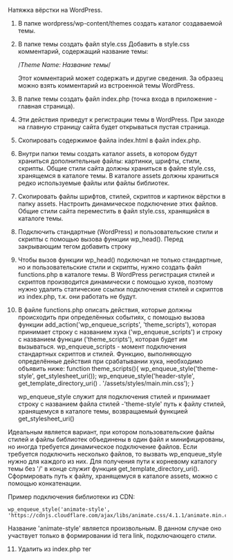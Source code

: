 Натяжка вёрстки на WordPress.

1. В папке wordpress/wp-content/themes создать каталог создаваемой темы.
2. В папке темы создать файл style.css
   Добавить в style.css комментарий, содержащий название темы:

   /*Theme Name: Название темы*/

   Этот комментарий может содержать и другие сведения.
   За образец можно взять комментарий из встроенной темы WordPress.
3. В папке темы создать файл index.php (точка входа в приложение - главная страница).
4. Эти действия приведут к регистрации темы в WordPress. При заходе на главную страницу сайта будет открываться пустая
   страница.
5. Скопировать содержимое файла index.html в файл index.php.
6. Внутри папки темы создать каталог assets, в котором будут храниться дополнительные файлы: картинки, шрифты, стили,
   скрипты.
   Общие стили сайта должны храниться в файле style.css, хранящемся в каталоге темы.
   В каталоге assets должны храниться редко используемые файлы или файлы библиотек.
7. Скопировать файлы шрифтов, стилей, скриптов и картинок вёрстки в папку assets.
   Настроить динамическое подключение этих файлов.
   Общие стили сайта переместить в файл style.css, хранящийся в каталоге темы.
8. Подключить стандартные (WordPress) и пользовательские стили и скрипты с помощью вызова функции wp_head().
   Перед закрывающим тегом </head> добавить строку
   <?php wp_head();?>
9. Чтобы вызов функции wp_head() подключал не только стандартные, но и пользовательские стили и скрипты,
   нужно создать файл functions.php в каталоге темы.
   В WordPress регистрация стилей и скриптов производится динамически с помощью хуков,
   поэтому нужно удалить статические ссылки подключения стилей и скриптов из index.php,
   т.к. они работать не будут.
10. В файле functions.php описать действия, которые должны происходить при определённых событиях,
    с помощью вызова функции add_action('wp_enqueue_scripts', 'theme_scripts'), которая принимает
    строку с названием хука ('wp_enqueue_scripts') и
    строку с названием функции ('theme_scripts'), которая будет им вызываться.
    wp_enqueue_scripts - момент подключения стандартных скриптов и стилей.
    Функцию, выполняющую определённые действия при срабатывании хука, необходимо объявить ниже:
    function theme_scripts(){
    wp_enqueue_style('theme-style', get_stylesheet_uri());
    wp_enqueue_style('header-style', get_template_directory_uri() . '/assets/styles/main.min.css');
    }

    wp_enqueue_style служит для подключения стилей и принимает
    строку с названием файла стилей -'theme-style'
    путь к файлу стилей, хранящемуся в каталоге темы, возвращаемый функцией get_stylesheet_uri()

Идеальным является вариант, при котором пользовательские файлы стилей и файлы библиотек объединены в один файл и
минифицированы,
но иногда требуется динамическое подключение файлов.
Если требуется подключить несколько файлов, то вызвать wp_enqueue_style нужно для каждого из них.
Для получения пути к корневому каталогу темы без '/' в конце служит функция get_template_directory_uri().
Сформировать путь к файлу, хранящемуся в каталоге assets, можно с помощью конкатенации.

Пример подключения библиотеки из CDN:

    wp_enqueue_style('animate-style', 'https://cdnjs.cloudflare.com/ajax/libs/animate.css/4.1.1/animate.min.css');

Название 'animate-style' является произвольным.
В данном случае оно участвует только в формировании id тега link, подключающего стили.

11. Удалить из index.php тег <script> перед закрывающим тегом </body>.
12. Вместо тега <script> перед закрывающим тегом </body> вставить вызов функции wp_footer().

   <?php wp_footer(); ?>

13. Хук wp_enqueue_scripts отслеживает подключение не только стилей, но и скриптов JS,
    поэтому в функцию theme_scripts, описанную выше, можно добавить строку,
    вызывающую подключение скриптов JS, или создать отдельные функцию и действие её вызывающее (add_action).
    JS скрипты подключаются вызовом функции wp_enqueue_script, которая принимает
    строку с названием файла ('theme-scripts'),
    строку, содержащую путь к JS-файлу,
    массив зависимостей данного скрипта (файлов, которые должны быть загружены до его запуска, например, сторонних
    библиотек),
    версию скрипта (string|boolean|null),
    $in_footer:boolean - место подключения скрипта: по умолчанию true (в footer) или false (в header).

    wp_enqueue_script('theme-scripts', get_template_directory_uri() . '/assets/js/main.min.js', [],null, true);

14. Если приходится подключать много различных файлов, то подключение стилей и скриптов JS следует выполнять в отдельных
    действиях (add_action) для улучшения наглядности.
15. bloginfo($show) - выводит информацию о сайте или блоге. Относится к тегам шаблона.
    Работает на основе get_bloginfo().
    Если не указать параметр $show - выведет название блога.

    bloginfo('template_url') возвращает url каталога текущей темы, но, согласно документации,
    лучше использовать get_template_directory().

Вызов bloginfo также позволяет получить в шаблоне url файла стилей, кодировку сайте, текущую локаль и др..

16. Произвести замену путей к файлам в index.php:
    ./img заменить на <?= bloginfo('template_url'); ?>/assets/img

16. Произвести замену путей к файлам в style.css:
    ../img заменить на /assets/img
    ../fonts заменить на /assets/fonts

------------------------------------------------------------------------------------------------------------------------

                    Правильная структура темы WordPress

------------------------------------------------------------------------------------------------------------------------

Для генерации правильной структуры темы WordPress следует использовать сайт
https://underscores.me/    
При использовании генератора важно правильно назвать создаваемую тему,
т.к. получаемые файлы будут использовать это название (404 и т.п.).
Сгенерированный шаблон можно сразу помещать в wordpress/wp-content/themes.

------------------------------------------------------------------------------------------------------------------------

17. В корневом каталоге темы создать файл header.php,
    в который поместить вёрстку от <!DOCTYPE html> до закрывающего тега </header>, вырезанную из index.php.
18. Для динамического подключения header.php на страницу сайта
    в верхнюю строку index.php вставить <?php get_header(); ?>

19. В корневом каталоге темы создать файл footer.php,
    в который поместить вёрстку всех повторяющихся в нижней части разных страниц элементов:
    не только <footer>, но и модальных окон и т.п., до закрывающего тега </html>.
20. Для динамического подключения header.php на страницу сайта
    в нижнюю строку index.php вставить <?php get_footer(); ?>

------------------------------------------------------------------------------------------------------------------------

                    Хуки WordPress

------------------------------------------------------------------------------------------------------------------------
В WordPress имеется более 2000 хуков.
https://wp-kama.ru/hooks/hooks-db

Хуками WordPress называются события (action) и фильтры (filter).
Хуки - это действия которые выполняются во время определённых действий (событий).
Все хуки в WordPress делятся на фильтры и действия (события).

Фильтры служат для выделения какого-то передаваемого значения.
Фильтр получает значение и должен его вернуть.
Пример:
при формировании страницы динамически будет формироваться и меню в header.
Когда меню будет сформировано WordPress сформирует событие,
свидетельствующее о том, что меню готово.
В этот момент можно перехватить все элементы меню и их отфильтровать.
Например, добавить каждому элементу меню класс, указывающий на его активность.

События - возникают в определённый момент и ничего не возвращают,
например, событие подключения скриптов - wp_enqueue_scripts.

Ко всем хукам, как фильтрам, так и к событиям, должна прикрепляться функция, которой можно передавать аргументы.
На основе полученных аргументов логика работы функции может изменяться.

С помощью вызова функции add_action('hook_name','function_name')
можно подписаться на событие 'hook_name'.
Когда оно произойдёт, будет вызвана функция 'function_name'.

Сгенерировать событие в WordPress можно с помощью вызова функции do_action('hook_name')
do_action('my_hook');

add_action($tag, $function, $priority, $accepted_args) принимает парамерами
    $tag: string - название отслеживаемого действия (события)
    $function: string - название вызываемой при возникновении события функции
    $priority: number - приоритет выполнения функции (их может быть нацелено на хук несколько)
    - чем меньше, тем раньше выполняется.
    $accepted_args: number - количество аргументов, принимаемых функцией.

do_action('my_hook') всегда должна располагаться в коде ниже,
чем add_action('hook_name','function_name')


Чтобы генерировать кастомное событие,
можно добавлять вызов do_action('my_hook') в шаблоне темы.
А подписываться на него с помощью вызова add_action('hook_name','function_name')
в файле functions.php.


---
По умолчанию количество аргументов, принимаемых функцией-обработчиком события равно одному, поэтому
если функция-обработчик принимает один аргумент,
то указывать их количество в вызове add_action или add_filter не нужно.
Чтобы использовать аргументы в функции-обработчике события нужно указать их количество в вызове функции add_action,
и передать их значения в вызове функции do_action.

function print_hello ($text, $name){
    echo 'Hello' . $name . </br>;
    echo $text;
}
add_action('my_hook', 'print_hello', 10, 2); где 2 - количество аргументов функции-обработчика
do_action('my_hook', 'Good job!', 'Alex');
---


Для регистрации фильтра в WordPress служит функция add_filter(),
которая имеет такую же сигнатуру, как и add_action().
Для вызова функции-обработчика, зарегистрированной в add_filter()
служит функция apply_filters(), сигнатура которой схожа с do_action().
 
Отличием фильтров от действий является необходимость вернуть результат.

Пример фильтра WordPress:
function my_filter_function($str){
    return 'Hello,' . $str;
}
add_filter('my_filter', 'my_filter_function');
echo apply_filters('my_filter', 'friend');


Для отмены подписки на событие для действий служит функция
    remove_action($hook, $func, $priority)
        $hook: string - название события
        $func: string - название функции-обработчика
        $priority: number - приоритет

Для отмены подписки на событие для фильтров служит функция
    remove_filters($hook, $func, $priority)

Чтобы подписка отменилась, обязательно нужно указывать тот же приоритет,
что и в подписке.
Не требуется указывать только значение приоритета по умолчанию (10).
    
------------------------------------------------------------------------------------------------------------------------

21. Перейти на страницу настройки темы: Внешний вид/Темы/Настроить/Свойства сайта/.
Кнопка "Выбрать логотип" будет отсутствовать.
22. В файле functions.php включить поддержку custom-logo у темы:
         add_theme_support( 'custom-logo' ),
чтобы можно было установить логотип в кастомайзере.
23. Обновить страницу настроек темы со сбросом кеша браузера (shift+F5).
24. Убедиться, что Кнопка "Выбрать логотип" появилась.
25. Вывести на экран HTML код логотипа сайта, установленного в кастомайзере (настройках темы),
вызовом функции the_custom_logo() в header-шаблоне сайта.
    the_custom_logo() - обертка для конструкции: echo get_custom_logo( $blog_id );,
      $blog_id - ID сайта/блога, логотип которого нужно получить.
    1) Заменить тег <a>, ведущий на главную страницу и выводящий
       логотип в шаблон на <div>,и его содержимое на (важно не забыть убрать атрибут href, оставшийся от тега <a>:
        <div class="header__logo">
             <?php the_custom_logo() ?>
         </div>
    2) Нажать кнопку "Выбрать логотип".
    3) Перетащить файл логотипа в формате png на вкладку "Загрузить файлы".
    4) Выбрать загруженный логотип из вкладки "Библиотека файлов".
    5) Заполнить "Параметры файла" в правой части окна. Для всех использующихся картинок обязательно нужно заполнять 
       "Атрибут alt" - это необходимо для SEO-оптимизации.
    6) Можно обрезать выбранное изображение.
    7) Нажать кнопку "Опубликовать".
Эти настройки приведут к тому, что ссылка на логотип будет храниться в БД и изменяться из панели администратора.
Чтобы при смене логотипа вёрстка не ломалась нужно использовать файлы png и правильно задать стили логотипа.
Существует другой вариант внедрения логотипа в шаблон (без замены тега <a> на <div>).
26. В этом случае нужно заменить содержимое тега <a> на <img src="">. Для получения ссылки на логотип следует 
    использовать функцию (https://wp-kama.ru/function/get_custom_logo):
    <a href="<?= get_home_url(); ?>" class="header__logo">
      <img src="<?= wp_get_attachment_image_src(get_theme_mod('custom_logo'), 'full')[0]; ?>"
           alt="Мир детства"
           class="header__logo-img">
      <div class="header__logo-text">Мир детства</div>
    </a>
Для получения ссылки на главную страницу сайта использована функция get_home_url().
27. Настроить вывод логотипа в footer-шаблоне сайта, заменив тег <a> на <div>.
29. Вывести заголовок сайта в header-шаблоне:
    <title>
      <?php bloginfo('name'); ?>
      <?= '|' ?>
      <?php bloginfo('description'); ?>
    </title>
30. Вывести заголовок первого уровня:
    <h1 class="title underlined">
        <?php bloginfo('name'); ?>
    </h1>
31. Установить плагин Advanced Custom Fields (ACF).
Расширенные настраиваемые поля превращают сайты WordPress в полноценную систему управления контентом,
предоставляя вам все инструменты для работы с вашими данными.
В панели администратора под пунктом "Настройи" появится пункт "ACF" или "Группы полей".
ACF использует группы полей для группировки произвольных полей вместе, а затем присоединяет эти поля к экранным формам редактирования.
32. Создать новую группу полей.
Перейти на вкладку "ACF" "Группы полей", блок "Настройки", вкладка "Правила местонахождения".
Выбрать настройки для "Отображать группу полей, если"
(Тип страницы)(равно)(Главная страница)
Это приведёт к тому, что поля, относящиеся к этой группе будут отображаться только на главной странице.
На вкладке "Презентация" расположены настройки отображения полей.
33. Добавить поле в активную группу полей нажатием кнопки в правом верхнем углу.
           Заполнить поля формы.
    Вкладка "Общие"
"Тип поля" - тип данных столбца в БД?
При заполнении "Этикетки поля" WordPress автоматически сгенерирует "Название поля". Использовать кириллицу в "Названии поля" недопустимо. Вероятно, "Название поля" - это название столбца в БД.
"Значение по умолчанию" - Появляется при создании новой записи

    Вкладка "Валидация"
"Обязательное" - boolean (чекбокс)
"Ограничение кол-ва символов" number

    Вкладка "Презентация"
"Инструкции" - Инструкция для авторов. Отображается при отправке данных
"Текст-заполнитель" - placeholder
"Добавить в начало" - before?
"Добавить" - after?
"Атрибуты обёртки" - width, class, id
"Новые строки" - (<br>, <p>, без форматирования)

Вкладка "Условная логика"
Позволяет добавить правила отображения поля

Если выбрать значения "Типа поля" - "Изображение",
появится возможность выбора
"Формата возврата" - (Массив изображения, URL изображения, ID изображения)
Самый простой вариант "Формата возврата" - "URL изображения".
Для "Типа поля" - "Изображение" во вкладке "Презентация" доступно свойство "Размер предпросмотра", а во вкладке 
"Валидация" - "Разрешенные типы файлов"
Чтобы сохранить изменения в БД обязательно нужно нажимать кнопку "Сохранить изменения" в правом верхнем углу экрана.

34. Перейти в "Настройки"/"Чтение"
Чтобы на странице правильно отображались кастомные поля, в свойстве
"На главной странице отображать" нужно выбрать " Статическую страницу" и указать конкретную страницу из выпадающего 
    списка.
Сохранить изменения.
35. Перейти в меню "Страницы".
В нём отображается список существующих страниц сайта.
Выбрав страницу, можно её изменить.
После создания страницы на ней будут размещены стандартные "заглушки" от WordPress, которые можно удалить через меню, появляющееся при выборе блока.

При начале работы с новой страницей сайта стандартные "заглушки" WordPress нужно удалить, оставив только заголовок.
Также нужно заполнить дополнительные поля, которые отображаются во вкладке "Страница". На "Главной" странице будут 
доступны ACF "О компании", созданные ранее, т.к. для их отображения выполнилось условие (текущая страница является 
главной).
После редактирования страницы нужно обязательно нажать кнопку "Обновить".
36. Чтобы изменения отобразились на странице сайта, необходимо внести изменения в вёрстку.
1) Заменить содержимое тега <h1> в файле index.php на следующее:
    <h1 class="title underlined">
        <?php the_field('about_title'); ?>
    </h1>
the_field - функция, возвращающая значение поля,
about_title - название кастомного поля, в котором хранится заголовок первого уровня.

2) Заменить содержимое блока описания о компании на следующее:
   <div class="about__text">
        <?php the_field('about_description'); ?>
   </div>

3) Заменить содержимое блока с изображением на следующее:
   <div class="about__img">
    <img src="<?= the_field('about_image') ?>"
        alt="<?php the_field('about_title'); ?>">
   </div>